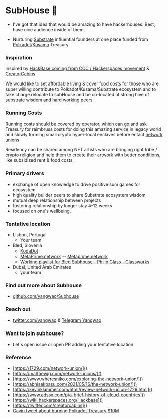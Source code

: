 # SubHouse 🏡

- I've got that idea that would be amazing to have hackerhouses. Best, have nice audience inside of them.

- Nurturing [Substrate](https://substrate.io/) influential founders at one place funded from [Polkadot](https://polkadot.network/)/[Kusama](https://kusama.network/) Treasury

### Inspiration
Inspired by [HackBase coming from CCC / Hackerspaces movement](https://wiki.hackerspaces.org/Hackbase) & [CreatorCabins](https://twitter.com/creatorcabins) 

We would like to set affordable living & cover food costs for those who are super willing contribute to Polkadot/Kusama/Substrate ecosystem and to take charge relocate to subHouse and be co-located at strong hive of substrate wisdom and hard working peers.

### Running Costs

Running costs should be covered by operator, which can go and ask Treasury for reimbruss costs for doing this amazing service in legacy world and slowly forming small crypto hyper-local enclaves before entact [network unions](https://1729.com/network-union/)

Residency can be shared among NFT artists who are bringing right tribe / crypto religion and help them to create their artwork with better conditions, like subsidized rent & food costs.

### Primary drivers
- exchange of open knowledge to drive positive sum games for ecosystem
- high quality builder peers to share Substrate ecosystem wisdom 
- mutual deep relationship between projects
- fostering relationship by longer stay 4-12 weeks
- focused on one's wellbeing.

### Tentative location
- Lisbon, Portugal
  - Your team
- Bled, Slovenia
  - [KodaDot](https://twitter.com/kodadot)
  - [MetaPrime.network](https://twitter.com/metaprime_net) -- [Metaprime.network](https://Metaprime.network)   
  - [Working playlist for Bled Subhouse - Philip Glass - Glassworks](https://open.spotify.com/playlist/0egM06rkrN1M5j4SbSYMaO?si=12912b4a6b60430e)
- Dubai, United Arab Emirates
  - your team

### Find out more about Subhouse
- [github.com/yangwao/Subhouse](https://github.com/yangwao/subhouse)

### Reach out
- [twitter.com/yangwao](https://twitter.com/yangwao) & [Telegram Yangwao](https://t.me/yangwao)

### Want to join subhouse?
- Let's open issue or open PR adding your tentative location

### Reference 
- [https://1729.com/network-union/]()
- [https://matthewjg.com/network-unions/]()
- [https://www.wheresniko.com/exploring-the-network-union/]()
- [https://abhisekbasu.com/2021/05/16/the-network-union/]()
- [https://kevinklammer.com/html/review-network-union-1729.html]()
- [https://www.adssx.com/p/a-brief-history-of-cloud-countries]()
- [https://wiki.hackerspaces.org/Hackbase]()
- [https://twitter.com/creatorcabins]()
- [Gavin tweet about burning Polkadot Treasury $10M](https://twitter.com/gavofyork/status/1449685017538535426)